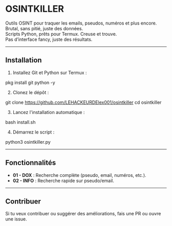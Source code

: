 # OSINTKILLER

Outils OSINT pour traquer les emails, pseudos, numéros et plus encore.  
Brutal, sans pitié, juste des données.  
Scripts Python, prêts pour Termux. Creuse et trouve.  
Pas d’interface fancy, juste des résultats.

---

## Installation

1. Installez Git et Python sur Termux :

pkg install git python -y

2. Clonez le dépôt :

git clone https://github.com/LEHACKEURDElex001/osintkiller
cd osintkiller

3. Lancez l'installation automatique :

bash install.sh

4. Démarrez le script :

python3 osintkiller.py

---

## Fonctionnalités

- **01 - DOX** : Recherche complète (pseudo, email, numéros, etc.).
- **02 - INFO** : Recherche rapide sur pseudo/email.

---

## Contribuer

Si tu veux contribuer ou suggérer des améliorations, fais une PR ou ouvre une issue.
